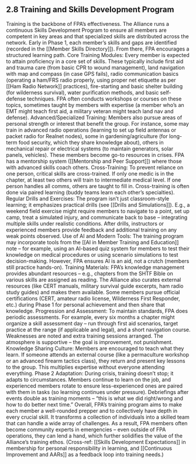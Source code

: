 ## 2.8 Training and Skills Development Program

  

Training is the backbone of FPA’s effectiveness. The Alliance runs a continuous Skills Development Program to ensure all members are competent in key areas and that specialized skills are distributed across the network. Early in Phase 1, each member’s skills and gaps are identified (recorded in the [[Member Skills Directory]]). From there, FPA encourages a structured learning path. Core Training Modules: Every member is expected to attain proficiency in a core set of skills. These typically include first aid and trauma care (from basic CPR to wound management), land navigation with map and compass (in case GPS fails), radio communication basics (operating a ham/FRS radio properly, using proper net etiquette as per [[Ham Radio Network]] practices), fire-starting and basic shelter building (for wilderness survival), water purification methods, and basic self-defense techniques. FPA often conducts workshops or courses on these topics, sometimes taught by members with expertise (a member who’s an EMT might teach first aid, a military veteran might teach land nav and defense). Advanced/Specialized Training: Members also pursue areas of personal strength or interest that benefit the group. For instance, some may train in advanced radio operations (learning to set up field antennas or packet radio for Realnet nodes), some in gardening/agriculture (for long-term food security, which they share knowledge about), others in mechanical repair or electrical systems (to maintain generators, solar panels, vehicles). These members become go-to resources in crises. FPA has a mentorship system ([[Mentorship and Peer Support]]) where those with advanced skills coach others. Cross-Training: To prevent reliance on one person, critical skills are cross-trained. If only one medic is in the chapter, at least two others will train to intermediate medical level. If one person handles all comms, others are taught to fill in. Cross-training is often done via paired learning (buddy teams learn each other’s specialties). Regular Drills and Exercises: The program isn’t just classroom-style learning; it emphasizes practical drills (see [[Drills and Simulations]]). E.g., a weekend field exercise might require members to navigate to a point, set up camp, treat a simulated injury, and communicate back to base – integrating multiple skills under realistic conditions. After drills, instructors or experienced members provide feedback and additional training on any weak points observed. Use of AI and Modern Tools: The training program may incorporate tools from the [[AI in Member Training and Education]] note – for example, using an AI-based quiz system for members to test their knowledge on medical procedures or using scenario simulations to test decision-making. However, FPA ensures AI is an aid, not a crutch (members still practice hands-on). Training Materials: FPA’s knowledge management provides abundant resources – e.g., chapters from the SHTF Bible on various skills are assigned as reading. The Alliance also curates external resources (like CERT manuals, military survival guide excerpts, ham radio study guides) and makes them available. Some members pursue official certifications (CERT, amateur radio license, Wilderness First Responder, etc.) during Phase 1 for personal achievement and then share that knowledge. Progression and Assessment: To maintain standards, FPA does periodic assessments. For example, every six months a chapter might organize a skill assessment day – run through first aid scenarios, target practice at the range (if applicable and legal), and a short navigation course. Weaknesses are noted and extra training sessions arranged. The atmosphere is supportive – the goal is improvement, not punishment. Knowledge Sharing Culture: Members are encouraged to teach what they learn. If someone attends an external course (like a permaculture workshop or an advanced firearm tactics class), they return and present key lessons to the group. This multiplies expertise without everyone attending everything. Phase 2 Adaptation: During crisis, training doesn’t stop; it adapts to circumstances. Members continue to learn on the job, and experienced members rotate to ensure less-experienced ones are paired with them in tasks (so learning continues under pressure). Debriefings after events double as training moments – “this is what we did right/wrong and how to do better next time.” Overall, FPA’s training program aims to make each member a well-rounded prepper and to collectively have depth in every crucial skill. It transforms a collection of individuals into a skilled team that can handle a wide array of challenges. As a result, FPA members often become community experts in emergencies – even outside of FPA operations, they can lend a hand, which further solidifies the value of the Alliance’s training ethos. (Cross-ref: [[Skills Development Expectations]] in membership for personal responsibility in learning, and [[Continuous Improvement and AARs]] as a feedback loop into training needs.)